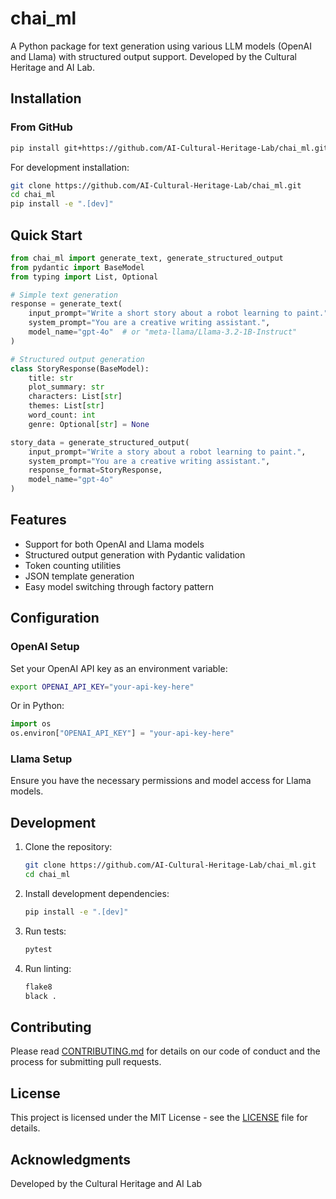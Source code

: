 # chai_ml

A Python package for text generation using various LLM models (OpenAI and Llama) with structured output support. Developed by the Cultural Heritage and AI Lab.

## Installation

### From GitHub
```bash
pip install git+https://github.com/AI-Cultural-Heritage-Lab/chai_ml.git
```

For development installation:
```bash
git clone https://github.com/AI-Cultural-Heritage-Lab/chai_ml.git
cd chai_ml
pip install -e ".[dev]"
```

## Quick Start

```python
from chai_ml import generate_text, generate_structured_output
from pydantic import BaseModel
from typing import List, Optional

# Simple text generation
response = generate_text(
    input_prompt="Write a short story about a robot learning to paint.",
    system_prompt="You are a creative writing assistant.",
    model_name="gpt-4o"  # or "meta-llama/Llama-3.2-1B-Instruct"
)

# Structured output generation
class StoryResponse(BaseModel):
    title: str
    plot_summary: str
    characters: List[str]
    themes: List[str]
    word_count: int
    genre: Optional[str] = None

story_data = generate_structured_output(
    input_prompt="Write a story about a robot learning to paint.",
    system_prompt="You are a creative writing assistant.",
    response_format=StoryResponse,
    model_name="gpt-4o"
)
```

## Features

- Support for both OpenAI and Llama models
- Structured output generation with Pydantic validation
- Token counting utilities
- JSON template generation
- Easy model switching through factory pattern

## Configuration

### OpenAI Setup

Set your OpenAI API key as an environment variable:
```bash
export OPENAI_API_KEY="your-api-key-here"
```

Or in Python:
```python
import os
os.environ["OPENAI_API_KEY"] = "your-api-key-here"
```

### Llama Setup

Ensure you have the necessary permissions and model access for Llama models.

## Development

1. Clone the repository:
   ```bash
   git clone https://github.com/AI-Cultural-Heritage-Lab/chai_ml.git
   cd chai_ml
   ```

2. Install development dependencies:
   ```bash
   pip install -e ".[dev]"
   ```

3. Run tests:
   ```bash
   pytest
   ```

4. Run linting:
   ```bash
   flake8
   black .
   ```

## Contributing

Please read [CONTRIBUTING.md](CONTRIBUTING.md) for details on our code of conduct and the process for submitting pull requests.

## License

This project is licensed under the MIT License - see the [LICENSE](LICENSE) file for details.

## Acknowledgments

Developed by the Cultural Heritage and AI Lab